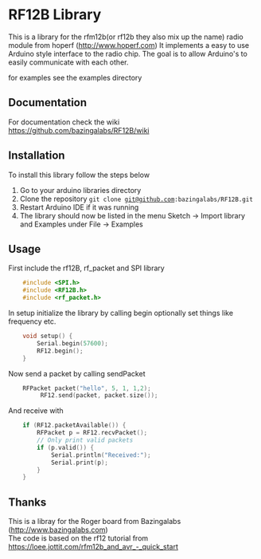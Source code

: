 # RF12B Library 
This is a library for the rfm12b(or rf12b they also mix up the name) radio module from hoperf (http://www.hoperf.com)
It implements a easy to use Arduino style interface to the radio chip.
The goal is to allow Arduino's to easily communicate with each other.  
 
for examples see the examples directory

## Documentation
For documentation check the wiki https://github.com/bazingalabs/RF12B/wiki
 
## Installation
To install this library follow the steps below

1. Go to your arduino libraries directory
2. Clone the repository
<code>git clone git@github.com:bazingalabs/RF12B.git</code>
3. Restart Arduino IDE if it was running
4. The library should now be listed in the menu Sketch -> Import library and Examples under File -> Examples

## Usage
First include the rf12B, rf_packet and SPI library

```cpp
    #include <SPI.h>
    #include <RF12B.h>
    #include <rf_packet.h>
```
In setup initialize the library by calling begin optionally set things like frequency etc.

```cpp
    void setup() {	
    	Serial.begin(57600);
    	RF12.begin();
    }
```
Now send a packet by calling sendPacket

```cpp
    RFPacket packet("hello", 5, 1, 1,2);
 		 RF12.send(packet, packet.size()); 
```

And receive with

```cpp
    if (RF12.packetAvailable()) {
    	RFPacket p = RF12.recvPacket();
        // Only print valid packets
        if (p.valid()) {
    		Serial.println("Received:");
    		Serial.print(p);
    	}
    }
```

## Thanks
This is a libray for the Roger board from Bazingalabs (http://www.bazingalabs.com)  
The code is based on the rf12 tutorial from https://loee.jottit.com/rfm12b_and_avr_-_quick_start  
